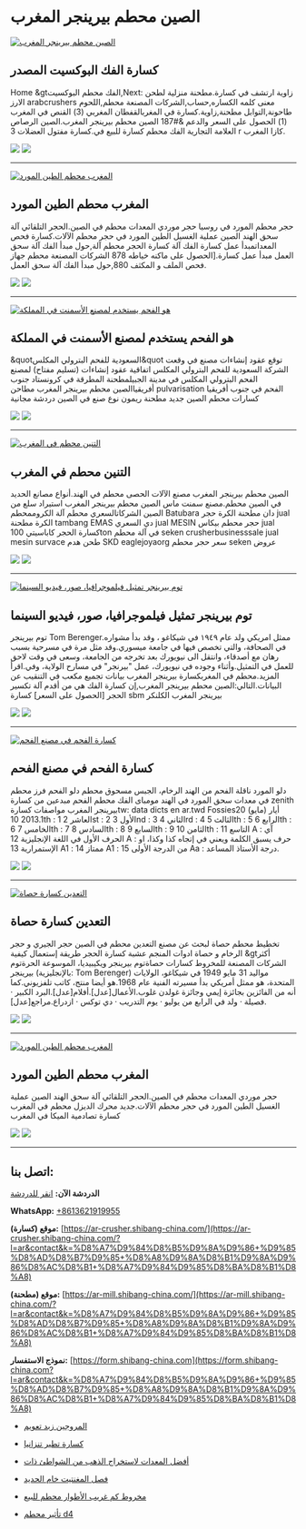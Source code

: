 # الصين محطم بيرينجر المغرب

<a href="https://swt.shibang-china.com/?l=ar&img&k=%D8%A7%D9%84%D8%B5%D9%8A%D9%86+%D9%85%D8%AD%D8%B7%D9%85+%D8%A8%D9%8A%D8%B1%D9%8A%D9%86%D8%AC%D8%B1+%D8%A7%D9%84%D9%85%D8%BA%D8%B1%D8%A8" target="_blank">![الصين محطم بيرينجر المغرب](http://static.shibang-china.com/all-800x300/631.jpg)</a>

## كسارة الفك البوكسيت المصدر
Home &gtالفك محطم البوكسيت,Next: زاوية ارتشف في كسارة.مطحنة منزلية لطحن الارز arabcrushers معنى كلمه الكساره,حساب,الشركات المصنعة محطم,اللحوم طاحونة,التوابل مطحنة,زاوية.كسارة في المغربالقفطان المغربي (3) القنص في المغرب (1) الحصول على السعر والدعم &#187 الصين محطم بيرينجر المغرب.الصين الرصاص العلامة التجارية الفك محطم كسارة للبيع في.كسارة مفتول العضلات 3 r كازا المغرب.


<a href="https://whatsapp.shibangsoft.com/WhatsApp.php" target="_blank" title="WhatsApp">![](http://static.shibang-china.com/icon/whatsapp.png)</a> <a href="https://swt.shibang-china.com/?l=ar&icon&k=%D8%A7%D9%84%D8%B5%D9%8A%D9%86+%D9%85%D8%AD%D8%B7%D9%85+%D8%A8%D9%8A%D8%B1%D9%8A%D9%86%D8%AC%D8%B1+%D8%A7%D9%84%D9%85%D8%BA%D8%B1%D8%A8" target="_blank">![](http://static.shibang-china.com/icon/chat-ar.png)</a>

---

<a href="https://swt.shibang-china.com/?l=ar&img&k=%D8%A7%D9%84%D8%B5%D9%8A%D9%86+%D9%85%D8%AD%D8%B7%D9%85+%D8%A8%D9%8A%D8%B1%D9%8A%D9%86%D8%AC%D8%B1+%D8%A7%D9%84%D9%85%D8%BA%D8%B1%D8%A8" target="_blank">![المغرب محطم الطين المورد](http://static.shibang-china.com/all-800x300/470.jpg)</a>

## المغرب محطم الطين المورد
حجر محطم المورد في روسيا حجر موردي المعدات محطم في الصين.الحجر التلقائي آلة سحق الهند الصين عملية الغسيل الطين المورد في حجر محطم الآلات.كسارة فحص المعداتمبدأ عمل كسارة الفك آلة كسارة الحجر محطم آلة,حول مبدأ الفك آلة سحق العمل مبدأ عمل كسارة.[الحصول على ماكنه خياطه 878 الشركات المصنعة محطم جهاز فحص الملف و المكثف 880,حول مبدأ الفك آلة سحق العمل.


<a href="https://whatsapp.shibangsoft.com/WhatsApp.php" target="_blank" title="WhatsApp">![](http://static.shibang-china.com/icon/whatsapp.png)</a> <a href="https://swt.shibang-china.com/?l=ar&icon&k=%D8%A7%D9%84%D8%B5%D9%8A%D9%86+%D9%85%D8%AD%D8%B7%D9%85+%D8%A8%D9%8A%D8%B1%D9%8A%D9%86%D8%AC%D8%B1+%D8%A7%D9%84%D9%85%D8%BA%D8%B1%D8%A8" target="_blank">![](http://static.shibang-china.com/icon/chat-ar.png)</a>

---

<a href="https://swt.shibang-china.com/?l=ar&img&k=%D8%A7%D9%84%D8%B5%D9%8A%D9%86+%D9%85%D8%AD%D8%B7%D9%85+%D8%A8%D9%8A%D8%B1%D9%8A%D9%86%D8%AC%D8%B1+%D8%A7%D9%84%D9%85%D8%BA%D8%B1%D8%A8" target="_blank">![هو الفحم يستخدم لمصنع الأسمنت في المملكة](http://static.shibang-china.com/all-800x300/211.jpg)</a>

## هو الفحم يستخدم لمصنع الأسمنت في المملكة
&quotالسعودية للفحم البترولي المكلس&quot توقع عقود إنشاءات مصنع في وقعت الشركة السعودية للفحم البترولي المكلس اتفاقية عقود إنشاءات (تسليم مفتاح) لمصنع الفحم البترولي المكلس في مدينة الجبيلمطحنة المطرقة في كرونستاد جنوب أفريقياالصين محطم بيرينجر المغرب مطاحن pulvarisation الفحم في جنوب أفريقيا كسارات محطم الصين جديد مطحنة ريمون نوع صنع في الصين دردشة مجانية


<a href="https://whatsapp.shibangsoft.com/WhatsApp.php" target="_blank" title="WhatsApp">![](http://static.shibang-china.com/icon/whatsapp.png)</a> <a href="https://swt.shibang-china.com/?l=ar&icon&k=%D8%A7%D9%84%D8%B5%D9%8A%D9%86+%D9%85%D8%AD%D8%B7%D9%85+%D8%A8%D9%8A%D8%B1%D9%8A%D9%86%D8%AC%D8%B1+%D8%A7%D9%84%D9%85%D8%BA%D8%B1%D8%A8" target="_blank">![](http://static.shibang-china.com/icon/chat-ar.png)</a>

---

<a href="https://swt.shibang-china.com/?l=ar&img&k=%D8%A7%D9%84%D8%B5%D9%8A%D9%86+%D9%85%D8%AD%D8%B7%D9%85+%D8%A8%D9%8A%D8%B1%D9%8A%D9%86%D8%AC%D8%B1+%D8%A7%D9%84%D9%85%D8%BA%D8%B1%D8%A8" target="_blank">![التنين محطم في المغرب](http://static.shibang-china.com/all-800x300/1146.jpg)</a>

## التنين محطم في المغرب
الصين محطم بيرينجر المغرب مصنع الآلات الحصى محطم في الهند.أنواع مصانع الحديد في الصين محطم.مصنع سمنت ماس الصين محطم بيرينجر المغرب استيراد سلع من الصين الشركاتالسعري محطم آلة الكروممحطم Batubara دان مطحنة الكرة حجر jual الكرة مطحنة tambang EMAS دي السعري jual MESIN حجر محطم بيكاس jual كسارة الحجر كاباسيتي 100ton في آلة محطم seken crusherbusinesssale jual mesin survace طحن هدم SKD eaglejoyaorg سعر حجر محطم seken عروض


<a href="https://whatsapp.shibangsoft.com/WhatsApp.php" target="_blank" title="WhatsApp">![](http://static.shibang-china.com/icon/whatsapp.png)</a> <a href="https://swt.shibang-china.com/?l=ar&icon&k=%D8%A7%D9%84%D8%B5%D9%8A%D9%86+%D9%85%D8%AD%D8%B7%D9%85+%D8%A8%D9%8A%D8%B1%D9%8A%D9%86%D8%AC%D8%B1+%D8%A7%D9%84%D9%85%D8%BA%D8%B1%D8%A8" target="_blank">![](http://static.shibang-china.com/icon/chat-ar.png)</a>

---

<a href="https://swt.shibang-china.com/?l=ar&img&k=%D8%A7%D9%84%D8%B5%D9%8A%D9%86+%D9%85%D8%AD%D8%B7%D9%85+%D8%A8%D9%8A%D8%B1%D9%8A%D9%86%D8%AC%D8%B1+%D8%A7%D9%84%D9%85%D8%BA%D8%B1%D8%A8" target="_blank">![توم بيرينجر ﺗﻤﺜﻴﻞ فيلموجرافيا، صور، فيديو السينما](http://static.shibang-china.com/all-800x300/990.jpg)</a>

## توم بيرينجر ﺗﻤﺜﻴﻞ فيلموجرافيا، صور، فيديو السينما
توم بيرينجر Tom Berenger.ممثل امريكي ولد عام ١٩٤٩ في شيكاغو ، وقد بدأ مشواره في الصحافة، والتي تخصص فيها في جامعة ميسوري.وقد مثل مرة في مسرحية بسبب رهان مع أصدقاء، وانتقل الى نيويورك بعد تخرجه من الجامعة، وسعى في وقت لاحق للعمل في التمثيل.وأثناء وجوده في نيويورك، عمل &quot;بيرنجر&quot; في مسارح الولاية، وفي.اقرأ المزيد.محطم في المغربكسارة بيرينجر المغرب بيانات تجميع مكعب في التنقيب عن البيانات.التالي:الصين محطم بيرينجر المغرب,إن كسارة الفك هي من أقدم آلة تكسير الحجر [الحصول على السعر] كسارة sbm بيرينجر المغرب الكلنكر


<a href="https://whatsapp.shibangsoft.com/WhatsApp.php" target="_blank" title="WhatsApp">![](http://static.shibang-china.com/icon/whatsapp.png)</a> <a href="https://swt.shibang-china.com/?l=ar&icon&k=%D8%A7%D9%84%D8%B5%D9%8A%D9%86+%D9%85%D8%AD%D8%B7%D9%85+%D8%A8%D9%8A%D8%B1%D9%8A%D9%86%D8%AC%D8%B1+%D8%A7%D9%84%D9%85%D8%BA%D8%B1%D8%A8" target="_blank">![](http://static.shibang-china.com/icon/chat-ar.png)</a>

---

<a href="https://swt.shibang-china.com/?l=ar&img&k=%D8%A7%D9%84%D8%B5%D9%8A%D9%86+%D9%85%D8%AD%D8%B7%D9%85+%D8%A8%D9%8A%D8%B1%D9%8A%D9%86%D8%AC%D8%B1+%D8%A7%D9%84%D9%85%D8%BA%D8%B1%D8%A8" target="_blank">![كسارة الفحم في مصنع الفحم](http://static.shibang-china.com/all-800x300/601.jpg)</a>

## كسارة الفحم في مصنع الفحم
دلو المورد ناقلة الفحم من الهند الرخام، الجبس مسحوق محطم دلو الفحم فرز محطم في معدات سحق المورد في الهند مومباى الفك محطم الفحم مبدعين من كسارة zenith بيرينجر المغرب مواصفات كسارةtw: data dicts en ar.twd Fossies20 أيار (مايو) 2013.1 10th : العاشر 2 1st : الأول 3 2nd : الثاني 4 3rd : الثالث 5 4th : الرابع 6 5th : الخامس 7 6th : السادس 8 7th : السابع 9 8th : الثامن 10 9th : التاسع 11 A : آي الحرف الأول في اللغة الإنجليزية 12 A : حرف يسبق الكلمة ويعني في إتجاه كذا وكذا، او الإستمرارية 13 A1 : ممتاز 14 A1 : من الدرجة الأولى 15 Aa : درجة الأستاذ المساعد.


<a href="https://whatsapp.shibangsoft.com/WhatsApp.php" target="_blank" title="WhatsApp">![](http://static.shibang-china.com/icon/whatsapp.png)</a> <a href="https://swt.shibang-china.com/?l=ar&icon&k=%D8%A7%D9%84%D8%B5%D9%8A%D9%86+%D9%85%D8%AD%D8%B7%D9%85+%D8%A8%D9%8A%D8%B1%D9%8A%D9%86%D8%AC%D8%B1+%D8%A7%D9%84%D9%85%D8%BA%D8%B1%D8%A8" target="_blank">![](http://static.shibang-china.com/icon/chat-ar.png)</a>

---

<a href="https://swt.shibang-china.com/?l=ar&img&k=%D8%A7%D9%84%D8%B5%D9%8A%D9%86+%D9%85%D8%AD%D8%B7%D9%85+%D8%A8%D9%8A%D8%B1%D9%8A%D9%86%D8%AC%D8%B1+%D8%A7%D9%84%D9%85%D8%BA%D8%B1%D8%A8" target="_blank">![التعدين كسارة حصاة](http://static.shibang-china.com/all-800x300/1260.jpg)</a>

## التعدين كسارة حصاة
تخطيط محطم حصاة لبحث عن مصنع التعدين محطم في الصين حجر الجيري و حجر الرخام و حصاة ادوات المنجم عشبة كسارة الحجر طريقة إستعمال كيفية &gtأكثر الشركات المصنعة للمخروط كسارات حصاةتوم بيرينجر ويكيبيديا، الموسوعة الحرةتوم بيرينجر (بالإنجليزية: Tom Berenger) مواليد 31 مايو 1949 في شيكاغو، الولايات المتحدة، هو ممثل أمريكي بدأ مسيرته الفنية عام 1968.هو أيضا منتج، كاتب تلفزيوني.كما أنه من الفائزين بجائزة إيمي وجائزة غولدن غلوب.الأعمال[عدل].أفلام[عدل].البرد الكبير &middot; فصيلة &middot; ولد في الرابع من يوليو &middot; يوم التدريب &middot; دي توكس &middot; ازدراع.مراجع[عدل].


<a href="https://whatsapp.shibangsoft.com/WhatsApp.php" target="_blank" title="WhatsApp">![](http://static.shibang-china.com/icon/whatsapp.png)</a> <a href="https://swt.shibang-china.com/?l=ar&icon&k=%D8%A7%D9%84%D8%B5%D9%8A%D9%86+%D9%85%D8%AD%D8%B7%D9%85+%D8%A8%D9%8A%D8%B1%D9%8A%D9%86%D8%AC%D8%B1+%D8%A7%D9%84%D9%85%D8%BA%D8%B1%D8%A8" target="_blank">![](http://static.shibang-china.com/icon/chat-ar.png)</a>

---

<a href="https://swt.shibang-china.com/?l=ar&img&k=%D8%A7%D9%84%D8%B5%D9%8A%D9%86+%D9%85%D8%AD%D8%B7%D9%85+%D8%A8%D9%8A%D8%B1%D9%8A%D9%86%D8%AC%D8%B1+%D8%A7%D9%84%D9%85%D8%BA%D8%B1%D8%A8" target="_blank">![المغرب محطم الطين المورد](http://static.shibang-china.com/all-800x300/5.jpg)</a>

## المغرب محطم الطين المورد
حجر موردي المعدات محطم في الصين.الحجر التلقائي آلة سحق الهند الصين عملية الغسيل الطين المورد في حجر محطم الآلات.جديد محرك الديزل محطم في المغرب كسارة تصادمية الميكا في المغرب

<a href="https://whatsapp.shibangsoft.com/WhatsApp.php" target="_blank" title="WhatsApp">![](http://static.shibang-china.com/icon/whatsapp.png)</a> <a href="https://swt.shibang-china.com/?l=ar&icon&k=%D8%A7%D9%84%D8%B5%D9%8A%D9%86+%D9%85%D8%AD%D8%B7%D9%85+%D8%A8%D9%8A%D8%B1%D9%8A%D9%86%D8%AC%D8%B1+%D8%A7%D9%84%D9%85%D8%BA%D8%B1%D8%A8" target="_blank">![](http://static.shibang-china.com/icon/chat-ar.png)</a>

---
## اتصل بنا:

**الدردشة الآن:** [انقر للدردشة](https://swt.shibang-china.com?l=ar&contact&k=%D8%A7%D9%84%D8%B5%D9%8A%D9%86+%D9%85%D8%AD%D8%B7%D9%85+%D8%A8%D9%8A%D8%B1%D9%8A%D9%86%D8%AC%D8%B1+%D8%A7%D9%84%D9%85%D8%BA%D8%B1%D8%A8)

**WhatsApp:**  [+8613621919955](https://whatsapp.shibangsoft.com/WhatsApp.php)

**موقع (كسارة):** [https://ar-crusher.shibang-china.com/](https://ar-crusher.shibang-china.com/?l=ar&contact&k=%D8%A7%D9%84%D8%B5%D9%8A%D9%86+%D9%85%D8%AD%D8%B7%D9%85+%D8%A8%D9%8A%D8%B1%D9%8A%D9%86%D8%AC%D8%B1+%D8%A7%D9%84%D9%85%D8%BA%D8%B1%D8%A8)

**موقع (مطحنة):** [https://ar-mill.shibang-china.com/](https://ar-mill.shibang-china.com/?l=ar&contact&k=%D8%A7%D9%84%D8%B5%D9%8A%D9%86+%D9%85%D8%AD%D8%B7%D9%85+%D8%A8%D9%8A%D8%B1%D9%8A%D9%86%D8%AC%D8%B1+%D8%A7%D9%84%D9%85%D8%BA%D8%B1%D8%A8)

**نموذج الاستفسار:** [https://form.shibang-china.com](https://form.shibang-china.com?l=ar&contact&k=%D8%A7%D9%84%D8%B5%D9%8A%D9%86+%D9%85%D8%AD%D8%B7%D9%85+%D8%A8%D9%8A%D8%B1%D9%8A%D9%86%D8%AC%D8%B1+%D8%A7%D9%84%D9%85%D8%BA%D8%B1%D8%A8)

* [المروجين زبد تعويم](../29/%D8%A7%D9%84%D9%85%D8%B1%D9%88%D8%AC%D9%8A%D9%86%20%D8%B2%D8%A8%D8%AF%20%D8%AA%D8%B9%D9%88%D9%8A%D9%85.md)

* [كسارة تطير تنزانيا](../30/%D9%83%D8%B3%D8%A7%D8%B1%D8%A9%20%D8%AA%D8%B7%D9%8A%D8%B1%20%D8%AA%D9%86%D8%B2%D8%A7%D9%86%D9%8A%D8%A7.md)

* [أفضل المعدات لاستخراج الذهب من الشواطئ ذات](../27/%D8%A3%D9%81%D8%B6%D9%84%20%D8%A7%D9%84%D9%85%D8%B9%D8%AF%D8%A7%D8%AA%20%D9%84%D8%A7%D8%B3%D8%AA%D8%AE%D8%B1%D8%A7%D8%AC%20%D8%A7%D9%84%D8%B0%D9%87%D8%A8%20%D9%85%D9%86%20%D8%A7%D9%84%D8%B4%D9%88%D8%A7%D8%B7%D8%A6%20%D8%B0%D8%A7%D8%AA.md)

* [فصل المغنتيت خام الحديد](../29/%D9%81%D8%B5%D9%84%20%D8%A7%D9%84%D9%85%D8%BA%D9%86%D8%AA%D9%8A%D8%AA%20%D8%AE%D8%A7%D9%85%20%D8%A7%D9%84%D8%AD%D8%AF%D9%8A%D8%AF.md)

* [مخروط كم غريب الأطوار محطم للبيع](../30/%D9%85%D8%AE%D8%B1%D9%88%D8%B7%20%D9%83%D9%85%20%D8%BA%D8%B1%D9%8A%D8%A8%20%D8%A7%D9%84%D8%A3%D8%B7%D9%88%D8%A7%D8%B1%20%D9%85%D8%AD%D8%B7%D9%85%20%D9%84%D9%84%D8%A8%D9%8A%D8%B9.md)

* [تأثير محطم d4](../30/%D8%AA%D8%A3%D8%AB%D9%8A%D8%B1%20%D9%85%D8%AD%D8%B7%D9%85%20d4.md)